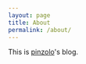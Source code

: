 ```yaml
---
layout: page
title: About
permalink: /about/
---
```


This is [pinzolo](https://github.com/pinzolo)'s blog.

